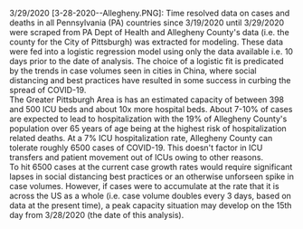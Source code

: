 3/29/2020 [3-28-2020--Allegheny.PNG]:
Time resolved data on cases and deaths in all Pennsylvania  (PA) countries since 3/19/2020 until 3/29/2020 were scraped from PA Dept of Health and Allegheny County's data (i.e. the county for the City of Pittsburgh) was extracted for modeling.  These data were fed into a logistic regression model using only the data available i.e. 10 days prior to the date of analysis.  The choice of a logistic fit is predicated by the trends in case volumes seen in cities in China, where social distancing and best practices have resulted in some success in curbing the spread of COVID-19.    
The Greater Pittsburgh Area is has an estimated capacity of between 398 and 500 ICU beds and about 10x more hospital beds.  About 7-10% of cases are expected to lead to hospitalization with the 19% of Allegheny County's population over 65 years of age being at the highest risk of hospitalization related deaths.  At a 7% ICU hospitalization rate, Allegheny County can tolerate roughly 6500 cases of COVID-19. This doesn't factor in ICU transfers and patient movement out of ICUs owing to other reasons.   
To hit 6500 cases at the current case growth rates would require significant lapses in social distancing best practices or an otherwise unforseen spike in case volumes.
However, if cases were to accumulate at the rate that it is across the US as a whole (i.e. case volume doubles every 3 days, based on data at the present time), a peak capacity situation may develop on the 15th day from 3/28/2020 (the date of this analysis).  

